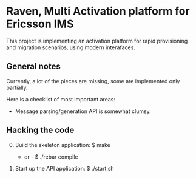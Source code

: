 Raven, Multi Activation platform for Ericsson IMS
=================================================

This project is implementing an activation platform for rapid provisioning
and migration scenarios, using modern interafaces.

General notes
-------------

Currently, a lot of the pieces are missing, some are implemented only partially.

Here is a checklist of most important areas:

* Message parsing/generation API is somewhat clumsy.

Hacking the code
----------------

0. Build the skeleton application:
   $ make
   - or -
   $ ./rebar compile

1. Start up the API application:
   $ ./start.sh
